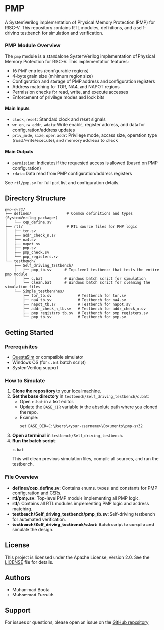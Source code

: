 
# PMP

A SystemVerilog implementation of Physical Memory Protection (PMP) for RISC-V. This repository contains RTL modules, definitions, and a self-driving testbench for simulation and verification.



### PMP Module Overview


The `pmp` module is a standalone SystemVerilog implementation of Physical Memory Protection for RISC-V. This implementation features:
- 16 PMP entries (configurable regions)
- 4-byte grain size (minimum region size)
- Configuration and storage of PMP address and configuration registers
- Address matching for TOR, NA4, and NAPOT regions
- Permission checks for read, write, and execute accesses
- Enforcement of privilege modes and lock bits

#### Main Inputs
- `clock`, `reset`: Standard clock and reset signals
- `wr_en`, `rw_addr`, `wdata`: Write enable, register address, and data for configuration/address updates
- `priv_mode`, `size`, `oper`, `addr`: Privilege mode, access size, operation type (read/write/execute), and memory address to check

#### Main Outputs
- `permission`: Indicates if the requested access is allowed (based on PMP configuration)
- `rdata`: Data read from PMP configuration/address registers

See `rtl/pmp.sv` for full port list and configuration details.

## Directory Structure

```
pmp-sv32/
├── defines/                # Common definitions and types (SystemVerilog packages)
│   └── cep_define.sv
├── rtl/                    # RTL source files for PMP logic
│   ├── tor.sv
│   ├── addr_check_n.sv
│   ├── na4.sv
│   ├── napot.sv
│   ├── pmp.sv
│   ├── pmp_check.sv
│   └── pmp_registers.sv
└── testbench/
    ├── Self_driving_testbench/
    │   ├── pmp_tb.sv      # Top-level testbench that tests the entire pmp module
    │   ├── c.bat          # Windows batch script for simulation
    │   └── clean.bat      # Windows batch script for cleaning the simulation files
    └── Simple_testbenches/
        ├── tor_tb.sv            # Testbench for tor.sv
        ├── na4_tb.sv            # Testbench for na4.sv
        ├── napot_tb.sv          # Testbench for napot.sv
        ├── addr_check_n_tb.sv   # Testbench for addr_check_n.sv
        ├── pmp_registers_tb.sv  # Testbench for pmp_registers.sv
        └── pmp_tb.sv            # Testbench for pmp.sv
```

## Getting Started

### Prerequisites

- [QuestaSim](https://www.mentor.com/products/fv/questa/) or compatible simulator
- Windows OS (for `c.bat` batch script)
- SystemVerilog support

### How to Simulate

1. **Clone the repository** to your local machine.
2. **Set the base directory** in `testbench/Self_driving_testbench/c.bat`:
    - Open `c.bat` in a text editor.
    - Update the `BASE_DIR` variable to the absolute path where you cloned the repo.
    - Example:
      ```
      set BASE_DIR=C:\Users\<your-username>\Documents\pmp-sv32
      ```
3. **Open a terminal** in `testbench/Self_driving_testbench`.
4. **Run the batch script**:
    ```
    c.bat
    ```
    This will clean previous simulation files, compile all sources, and run the testbench.

### File Overview

- **defines/cep_define.sv**: Contains enums, types, and constants for PMP configuration and CSRs.
- **rtl/pmp.sv**: Top-level PMP module implementing all PMP logic.
- **rtl/**: Contains all RTL modules implementing PMP logic and address matching.
- **testbench/Self_driving_testbench/pmp_tb.sv**: Self-driving testbench for automated verification.
- **testbench/Self_driving_testbench/c.bat**: Batch script to compile and simulate the design.

## License

This project is licensed under the Apache License, Version 2.0. See the [LICENSE](LICENSE) file for details.

## Authors

- Muhammad Boota
- Muhammad Furrukh

## Support

For issues or questions, please open an issue on the [GitHub repository](https://github.com/your-repo-url)